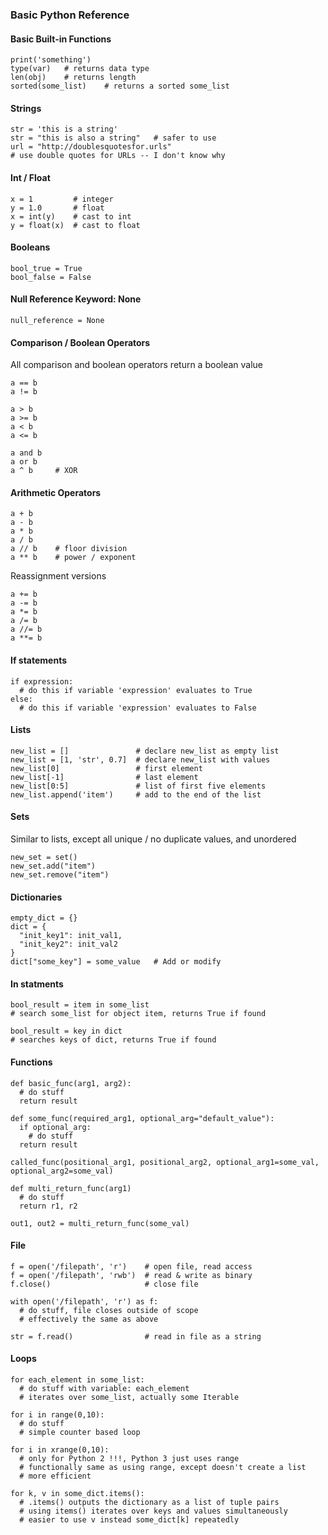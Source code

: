 ### Basic Python Reference

#### Basic Built-in Functions
    print('something')
    type(var)   # returns data type
    len(obj)    # returns length
    sorted(some_list)    # returns a sorted some_list

#### Strings
    str = 'this is a string'
    str = "this is also a string"   # safer to use
    url = "http://doublesquotesfor.urls"
    # use double quotes for URLs -- I don't know why

#### Int / Float
    x = 1         # integer
    y = 1.0       # float
    x = int(y)    # cast to int
    y = float(x)  # cast to float

#### Booleans
    bool_true = True
    bool_false = False

#### Null Reference Keyword: None
    null_reference = None

#### Comparison / Boolean Operators
All comparison and boolean operators return a boolean value

    a == b
    a != b

    a > b
    a >= b
    a < b
    a <= b

    a and b
    a or b
    a ^ b     # XOR

#### Arithmetic Operators
    a + b
    a - b
    a * b
    a / b
    a // b    # floor division
    a ** b    # power / exponent
Reassignment versions

    a += b
    a -= b
    a *= b
    a /= b
    a //= b
    a **= b

#### If statements
    if expression:
      # do this if variable 'expression' evaluates to True
    else:
      # do this if variable 'expression' evaluates to False

#### Lists
    new_list = []               # declare new_list as empty list
    new_list = [1, 'str', 0.7]  # declare new_list with values
    new_list[0]                 # first element
    new_list[-1]                # last element
    new_list[0:5]               # list of first five elements
    new_list.append('item')     # add to the end of the list

#### Sets
Similar to lists, except all unique / no duplicate values, and unordered

    new_set = set()
    new_set.add("item")
    new_set.remove("item")

#### Dictionaries
    empty_dict = {}
    dict = {
      "init_key1": init_val1,
      "init_key2": init_val2
    }
    dict["some_key"] = some_value   # Add or modify

#### In statments
    bool_result = item in some_list
    # search some_list for object item, returns True if found

    bool_result = key in dict
    # searches keys of dict, returns True if found

#### Functions
    def basic_func(arg1, arg2):
      # do stuff
      return result

    def some_func(required_arg1, optional_arg="default_value"):
      if optional_arg:
        # do stuff
      return result

    called_func(positional_arg1, positional_arg2, optional_arg1=some_val, optional_arg2=some_val)

    def multi_return_func(arg1)
      # do stuff
      return r1, r2

    out1, out2 = multi_return_func(some_val)

#### File
    f = open('/filepath', 'r')    # open file, read access
    f = open('/filepath', 'rwb')  # read & write as binary
    f.close()                     # close file

    with open('/filepath', 'r') as f:
      # do stuff, file closes outside of scope
      # effectively the same as above

    str = f.read()                # read in file as a string

#### Loops
    for each_element in some_list:
      # do stuff with variable: each_element
      # iterates over some_list, actually some Iterable

    for i in range(0,10):
      # do stuff
      # simple counter based loop

    for i in xrange(0,10):
      # only for Python 2 !!!, Python 3 just uses range
      # functionally same as using range, except doesn't create a list
      # more efficient

    for k, v in some_dict.items():
      # .items() outputs the dictionary as a list of tuple pairs
      # using items() iterates over keys and values simultaneously
      # easier to use v instead some_dict[k] repeatedly
